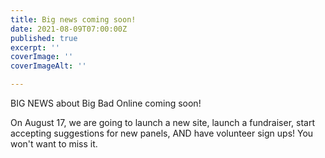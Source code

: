 ```yaml
---
title: Big news coming soon!
date: 2021-08-09T07:00:00Z
published: true
excerpt: ''
coverImage: ''
coverImageAlt: ''

---
```

BIG NEWS about Big Bad Online coming soon!

On August 17, we are going to launch a new site, launch a fundraiser, start accepting suggestions for new panels, AND have volunteer sign ups! You won't want to miss it.